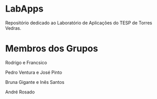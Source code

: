 # LabApps

Repositório dedicado ao Laboratório de Aplicações do TESP de Torres Vedras.

# Membros dos Grupos


Rodrigo e Francsico

Pedro Ventura e José Pinto

Bruna Gigante e Inês Santos

André Rosado 